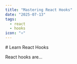 ```yaml
---
title: "Mastering React Hooks"
date: "2025-07-13"
tags:
  - react
  - hooks
icon: "⚛️"
---
```


<span># Learn React Hooks</span>

React hooks are...
